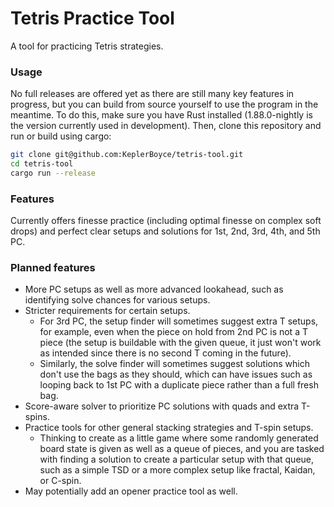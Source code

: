 # Tetris Practice Tool
A tool for practicing Tetris strategies.

### Usage
No full releases are offered yet as there are still many key features in progress, but you can build from source yourself to use the program in the meantime. To do this, make sure you have Rust installed (1.88.0-nightly is the version currently used in development). Then, clone this repository and run or build using cargo:
```sh
git clone git@github.com:KeplerBoyce/tetris-tool.git
cd tetris-tool
cargo run --release
```

### Features
Currently offers finesse practice (including optimal finesse on complex soft drops) and perfect clear setups and solutions for 1st, 2nd, 3rd, 4th, and 5th PC.

### Planned features
- More PC setups as well as more advanced lookahead, such as identifying solve chances for various setups.
- Stricter requirements for certain setups.
  - For 3rd PC, the setup finder will sometimes suggest extra T setups, for example, even when the piece on hold from 2nd PC is not a T piece (the setup is buildable with the given queue, it just won't work as intended since there is no second T coming in the future).
  - Similarly, the solve finder will sometimes suggest solutions which don't use the bags as they should, which can have issues such as looping back to 1st PC with a duplicate piece rather than a full fresh bag.
- Score-aware solver to prioritize PC solutions with quads and extra T-spins.
- Practice tools for other general stacking strategies and T-spin setups.
  - Thinking to create as a little game where some randomly generated board state is given as well as a queue of pieces, and you are tasked with finding a solution to create a particular setup with that queue, such as a simple TSD or a more complex setup like fractal, Kaidan, or C-spin.
- May potentially add an opener practice tool as well.
